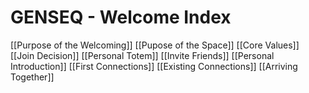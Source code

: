 # GENSEQ - Welcome Index

[[Purpose of the Welcoming]]
[[Pupose of the Space]]
[[Core Values]]
[[Join Decision]]
[[Personal Totem]]
[[Invite Friends]]
[[Personal Introduction]]
[[First Connections]]
[[Existing Connections]]
[[Arriving Together]]
